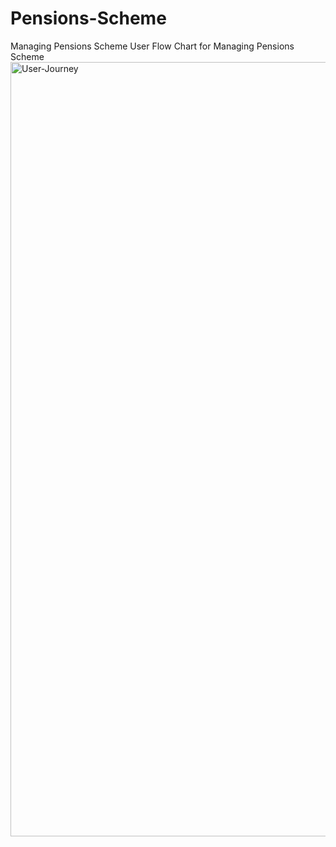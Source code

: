 # Pensions-Scheme
Managing Pensions Scheme
User Flow Chart for Managing Pensions Scheme
<img width="1239" alt="User-Journey" src="https://github.com/user-attachments/assets/07baa9a2-67a6-4660-be0d-568c660ebf27" />

